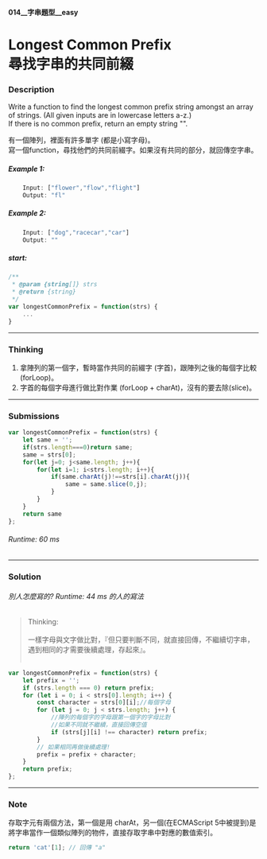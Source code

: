 #### 014__字串題型__easy
# Longest Common Prefix <br/>尋找字串的共同前綴

### Description
Write a function to find the longest common prefix string amongst an array of strings. 
(All given inputs are in lowercase letters a-z.)
<br/>
If there is no common prefix, return an empty string "".

有一個陣列，裡面有許多單字 (都是小寫字母)。
<br/>
寫一個function，尋找他們的共同前綴字。如果沒有共同的部分，就回傳空字串。
<br/>

##### Example 1:
```js
    Input: ["flower","flow","flight"] 
    Output: "fl"
```
##### Example 2:
```js
    Input: ["dog","racecar","car"]
    Output: ""
```
##### start:
```js
/**
 * @param {string[]} strs
 * @return {string}
 */
var longestCommonPrefix = function(strs) {
    ...
}
```
* * *
### Thinking
1. 拿陣列的第一個字，暫時當作共同的前綴字 (字首)，跟陣列之後的每個字比較 (forLoop)。
2. 字首的每個字母進行做比對作業 (forLoop + charAt)，沒有的要去除(slice)。
* * *
### Submissions
```js
var longestCommonPrefix = function(strs) {
    let same = '';
    if(strs.length===0)return same;
    same = strs[0];
    for(let j=0; j<same.length; j++){ 
        for(let i=1; i<strs.length; i++){
            if(same.charAt(j)!==strs[i].charAt(j)){
                same = same.slice(0,j);
            }
        }
    }
    return same
};
```
###### Runtime: 60 ms
* * *
### Solution
###### 別人怎麼寫的? Runtime: 44 ms 的人的寫法
>Thinking:
    <br/><br/>
    一樣字母與文字做比對，『但只要判斷不同，就直接回傳，不繼續切字串，遇到相同的才需要後續處理，存起來』。
    <br/><br/>
```js
var longestCommonPrefix = function(strs) {
    let prefix = '';
    if (strs.length === 0) return prefix;
    for (let i = 0; i < strs[0].length; i++) {
        const character = strs[0][i];//每個字母
        for (let j = 0; j < strs.length; j++) {
            //陣列的每個字的字母跟第一個字的字母比對
            //如果不同就不繼續，直接回傳空值
            if (strs[j][i] !== character) return prefix;
        } 
        // 如果相同再做後續處理!
        prefix = prefix + character;
    }
    return prefix;
};
```
* * *
### Note
 存取字元有兩個方法，第一個是用 charAt，另一個(在ECMAScript 5中被提到)是將字串當作一個類似陣列的物件，直接存取字串中對應的數值索引。
```js
return 'cat'[1]; // 回傳 "a"
```